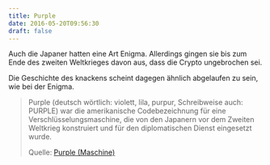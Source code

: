 ```yaml
---
title: Purple
date: 2016-05-20T09:56:30
draft: false
---
```


Auch die Japaner hatten eine Art Enigma. Allerdings gingen sie bis zum Ende
des zweiten Weltkrieges davon aus, dass die Crypto ungebrochen sei.

Die Geschichte des knackens scheint dagegen ähnlich abgelaufen zu sein,
wie bei der Enigma.

> Purple (deutsch wörtlich: violett, lila, purpur, Schreibweise auch:
> PURPLE) war die amerikanische Codebezeichnung für eine
> Verschlüsselungsmaschine, die von den Japanern vor dem Zweiten Weltkrieg
> konstruiert und für den diplomatischen Dienst eingesetzt wurde.
>
> Quelle: [Purple (Maschine)](https://de.wikipedia.org/wiki/Purple_(Maschine))